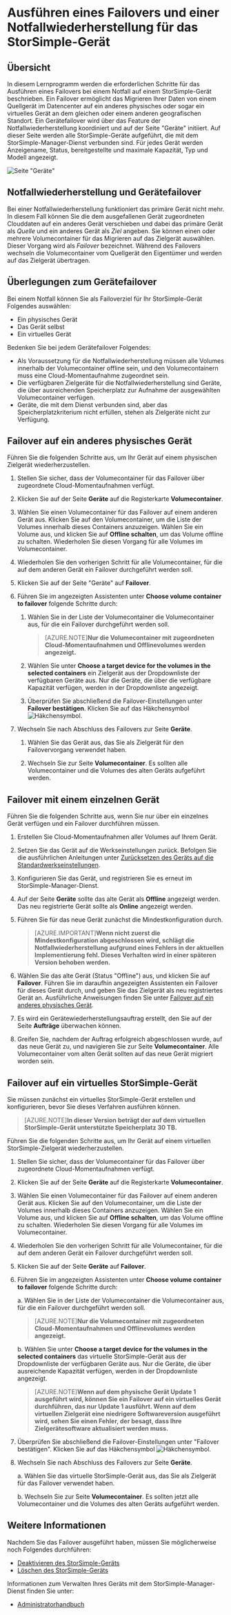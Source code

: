 <properties 
   pageTitle="Ausführen eines Failovers für das StorSimple-Gerät"
   description="Erfahren Sie, wie Sie ein Failover des StorSimple-Geräts auf sich selbst, auf ein anderes physisches Gerät oder auf ein virtuelles Gerät durchführen."
   services="storsimple"
   documentationCenter=""
   authors="alkohli"
   manager="adinah"
   editor="tysonn" />
<tags 
   ms.service="storsimple"
   ms.devlang="na"
   ms.topic="hero-article"
   ms.tgt_pltfrm="na"
   ms.workload="na"
   ms.date="05/29/2015"
   ms.author="alkohli" />

# Ausführen eines Failovers und einer Notfallwiederherstellung für das StorSimple-Gerät

## Übersicht

In diesem Lernprogramm werden die erforderlichen Schritte für das Ausführen eines Failovers bei einem Notfall auf einem StorSimple-Gerät beschrieben. Ein Failover ermöglicht das Migrieren Ihrer Daten von einem Quellgerät im Datencenter auf ein anderes physisches oder sogar ein virtuelles Gerät an dem gleichen oder einem anderen geografischen Standort. Ein Gerätefailover wird über das Feature der Notfallwiederherstellung koordiniert und auf der Seite "Geräte" initiiert. Auf dieser Seite werden alle StorSimple-Geräte aufgeführt, die mit dem StorSimple-Manager-Dienst verbunden sind. Für jedes Gerät werden Anzeigename, Status, bereitgestellte und maximale Kapazität, Typ und Modell angezeigt.

![Seite "Geräte"](./media/storsimple-device-failover-disaster-recovery/IC740972.png)

## Notfallwiederherstellung und Gerätefailover
Bei einer Notfallwiederherstellung funktioniert das primäre Gerät nicht mehr. In diesem Fall können Sie die dem ausgefallenen Gerät zugeordneten Clouddaten auf ein anderes Gerät verschieben und dabei das primäre Gerät als *Quelle* und ein anderes Gerät als *Ziel* angeben. Sie können einen oder mehrere Volumecontainer für das Migrieren auf das Zielgerät auswählen. Dieser Vorgang wird als *Failover* bezeichnet. Während des Failovers wechseln die Volumecontainer vom Quellgerät den Eigentümer und werden auf das Zielgerät übertragen.

## Überlegungen zum Gerätefailover
Bei einem Notfall können Sie als Failoverziel für Ihr StorSimple-Gerät Folgendes auswählen:

- Ein physisches Gerät 
- Das Gerät selbst
- Ein virtuelles Gerät

Bedenken Sie bei jedem Gerätefailover Folgendes:

- Als Voraussetzung für die Notfallwiederherstellung müssen alle Volumes innerhalb der Volumecontainer offline sein, und den Volumecontainern muss eine Cloud-Momentaufnahme zugeordnet sein. 
- Die verfügbaren Zielgeräte für die Notfallwiederherstellung sind Geräte, die über ausreichenden Speicherplatz zur Aufnahme der ausgewählten Volumecontainer verfügen. 
- Geräte, die mit dem Dienst verbunden sind, aber das Speicherplatzkriterium nicht erfüllen, stehen als Zielgeräte nicht zur Verfügung.

## Failover auf ein anderes physisches Gerät

Führen Sie die folgenden Schritte aus, um Ihr Gerät auf einem physischen Zielgerät wiederherzustellen.

1. Stellen Sie sicher, dass der Volumecontainer für das Failover über zugeordnete Cloud-Momentaufnahmen verfügt.

1. Klicken Sie auf der Seite **Geräte** auf die Registerkarte **Volumecontainer**.

1. Wählen Sie einen Volumecontainer für das Failover auf einem anderen Gerät aus. Klicken Sie auf den Volumecontainer, um die Liste der Volumes innerhalb dieses Containers anzuzeigen. Wählen Sie ein Volume aus, und klicken Sie auf **Offline schalten**, um das Volume offline zu schalten. Wiederholen Sie diesen Vorgang für alle Volumes im Volumecontainer.

1. Wiederholen Sie den vorherigen Schritt für alle Volumecontainer, für die auf dem anderen Gerät ein Failover durchgeführt werden soll.

1. Klicken Sie auf der Seite "Geräte" auf **Failover**.

1. Führen Sie im angezeigten Assistenten unter **Choose volume container to failover** folgende Schritte durch:

	1. Wählen Sie in der Liste der Volumecontainer die Volumecontainer aus, für die ein Failover durchgeführt werden soll.

		>[AZURE.NOTE]**Nur die Volumecontainer mit zugeordneten Cloud-Momentaufnahmen und Offlinevolumes werden angezeigt.**

	1. Wählen Sie unter **Choose a target device for the volumes in the selected containers** ein Zielgerät aus der Dropdownliste der verfügbaren Geräte aus. Nur die Geräte, die über die verfügbare Kapazität verfügen, werden in der Dropdownliste angezeigt.

	1. Überprüfen Sie abschließend die Failover-Einstellungen unter **Failover bestätigen**. Klicken Sie auf das Häkchensymbol ![Häkchensymbol](./media/storsimple-device-failover-disaster-recovery/IC740895.png).

1. Wechseln Sie nach Abschluss des Failovers zur Seite **Geräte**.

	1. Wählen Sie das Gerät aus, das Sie als Zielgerät für den Failovervorgang verwendet haben.

	1. Wechseln Sie zur Seite **Volumecontainer**. Es sollten alle Volumecontainer und die Volumes des alten Geräts aufgeführt werden.

## Failover mit einem einzelnen Gerät

Führen Sie die folgenden Schritte aus, wenn Sie nur über ein einzelnes Gerät verfügen und ein Failover durchführen müssen.

1. Erstellen Sie Cloud-Momentaufnahmen aller Volumes auf Ihrem Gerät.

1. Setzen Sie das Gerät auf die Werkseinstellungen zurück. Befolgen Sie die ausführlichen Anleitungen unter [Zurücksetzen des Geräts auf die Standardwerkseinstellungen](https://msdn.microsoft.com/library/dn772373.aspx).

1. Konfigurieren Sie das Gerät, und registrieren Sie es erneut im StorSimple-Manager-Dienst.

1. Auf der Seite **Geräte** sollte das alte Gerät als **Offline** angezeigt werden. Das neu registrierte Gerät sollte als **Online** angezeigt werden.

1. Führen Sie für das neue Gerät zunächst die Mindestkonfiguration durch.
												
	>[AZURE.IMPORTANT]**Wenn nicht zuerst die Mindestkonfiguration abgeschlossen wird, schlägt die Notfallwiederherstellung aufgrund eines Fehlers in der aktuellen Implementierung fehl. Dieses Verhalten wird in einer späteren Version behoben werden.**

1. Wählen Sie das alte Gerät (Status "Offline") aus, und klicken Sie auf **Failover**. Führen Sie im daraufhin angezeigten Assistenten ein Failover für dieses Gerät durch, und geben Sie das Zielgerät als neu registriertes Gerät an. Ausführliche Anweisungen finden Sie unter [Failover auf ein anderes physisches Gerät](#fail-over-to-another-physical-device).

1. Es wird ein Gerätewiederherstellungsauftrag erstellt, den Sie auf der Seite **Aufträge** überwachen können.

1. Greifen Sie, nachdem der Auftrag erfolgreich abgeschlossen wurde, auf das neue Gerät zu, und navigieren Sie zur Seite **Volumecontainer**. Alle Volumecontainer vom alten Gerät sollten auf das neue Gerät migriert worden sein.

## Failover auf ein virtuelles StorSimple-Gerät

Sie müssen zunächst ein virtuelles StorSimple-Gerät erstellen und konfigurieren, bevor Sie dieses Verfahren ausführen können.
 
>[AZURE.NOTE]**In dieser Version beträgt der auf dem virtuellen StorSimple-Gerät unterstützte Speicherplatz 30 TB.**

Führen Sie die folgenden Schritte aus, um Ihr Gerät auf einem virtuellen StorSimple-Zielgerät wiederherzustellen.

1. Stellen Sie sicher, dass der Volumecontainer für das Failover über zugeordnete Cloud-Momentaufnahmen verfügt.

1. Klicken Sie auf der Seite **Geräte** auf die Registerkarte **Volumecontainer**.

1. Wählen Sie einen Volumecontainer für das Failover auf einem anderen Gerät aus. Klicken Sie auf den Volumecontainer, um die Liste der Volumes innerhalb dieses Containers anzuzeigen. Wählen Sie ein Volume aus, und klicken Sie auf **Offline schalten**, um das Volume offline zu schalten. Wiederholen Sie diesen Vorgang für alle Volumes im Volumecontainer.

1. Wiederholen Sie den vorherigen Schritt für alle Volumecontainer, für die auf dem anderen Gerät ein Failover durchgeführt werden soll.

1. Klicken Sie auf der Seite **Geräte** auf **Failover**.

1. Führen Sie im angezeigten Assistenten unter **Choose volume container to failover** folgende Schritte durch:
													
	a. Wählen Sie in der Liste der Volumecontainer die Volumecontainer aus, für die ein Failover durchgeführt werden soll.

	>[AZURE.NOTE]**Nur die Volumecontainer mit zugeordneten Cloud-Momentaufnahmen und Offlinevolumes werden angezeigt.**

	b. Wählen Sie unter **Choose a target device for the volumes in the selected containers** das virtuelle StorSimple-Gerät aus der Dropdownliste der verfügbaren Geräte aus. Nur die Geräte, die über ausreichende Kapazität verfügen, werden in der Dropdownliste angezeigt.
	
	>[AZURE.NOTE]**Wenn auf dem physische Gerät Update 1 ausgeführt wird, können Sie ein Failover auf ein virtuelles Gerät durchführen, das nur Update 1 ausführt. Wenn auf dem virtuellen Zielgerät eine niedrigere Softwareversion ausgeführt wird, sehen Sie einen Fehler, der besagt, dass Ihre Zielgerätesoftware aktualisiert werden muss.**

1. Überprüfen Sie abschließend die Failover-Einstellungen unter "Failover bestätigen". Klicken Sie auf das Häkchensymbol ![Häkchensymbol](./media/storsimple-device-failover-disaster-recovery/IC740895.png).

1. Wechseln Sie nach Abschluss des Failovers zur Seite **Geräte**.
													
	a. Wählen Sie das virtuelle StorSimple-Gerät aus, das Sie als Zielgerät für das Failover verwendet haben.
	
	b. Wechseln Sie zur Seite **Volumecontainer**. Es sollten jetzt alle Volumecontainer und die Volumes des alten Geräts aufgeführt werden.


## Weitere Informationen
Nachdem Sie das Failover ausgeführt haben, müssen Sie möglicherweise noch Folgendes durchführen:

- [Deaktivieren des StorSimple-Geräts](https://msdn.microsoft.com/library/azure/dn772379.aspx#deactivate)
- [Löschen des StorSimple-Geräts](https://msdn.microsoft.com/library/azure/dn772379.aspx#delete)

Informationen zum Verwalten Ihres Geräts mit dem StorSimple-Manager-Dienst finden Sie unter:

- [Administratorhandbuch](https://msdn.microsoft.com/library/dn772401.aspx)

 

<!---HONumber=July15_HO2-->